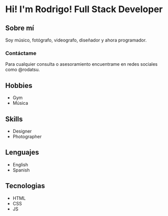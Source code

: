 # Hi! I'm Rodrigo! Full Stack Developer 

## Sobre mí
Soy músico, fotógrafo, videografo, diseñador y ahora programador.

### Contáctame
Para cualquier consulta o asesoramiento encuentrame en redes sociales como @rodatsu. 

## Hobbies
- Gym
- Música

## Skills
- Designer
- Photographer 

## Lenguajes
- English
- Spanish
 
## Tecnologias
- HTML
- CSS
- JS